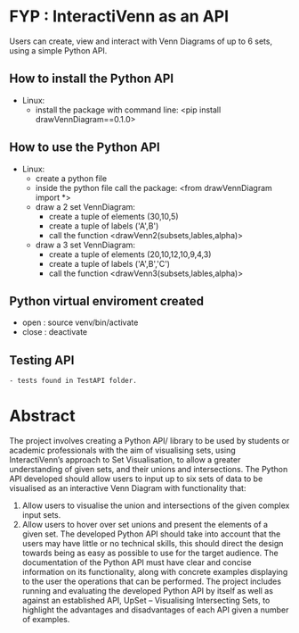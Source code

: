 # FYP : InteractiVenn as an API
Users can create, view and interact with Venn Diagrams of up to 6 sets, using a simple Python API.

## How to install the Python API
- Linux:
	- install the package with command line: <pip install drawVennDiagram==0.1.0>
	
## How to use the Python API
- Linux:
	- create a python file
	- inside the python file call the package: <from drawVennDiagram import *>
	- draw a 2 set VennDiagram:
		- create a tuple of elements	(30,10,5)
		- create a tuple of labels	('A',B')
		- call the function 		<drawVenn2(subsets,lables,alpha)>
	- draw a 3 set VennDiagram:
		- create a tuple of elements	(20,10,12,10,9,4,3)
		- create a tuple of labels	('A',B','C')
		- call the function 		<drawVenn3(subsets,lables,alpha)>


## Python virtual enviroment created
- open  :	source venv/bin/activate
- close :	deactivate

## Testing API
    - tests found in TestAPI folder.

	
# Abstract
The project involves creating a Python API/ library to be used by students or academic
professionals with the aim of visualising sets, using InteractiVenn’s approach to Set
Visualisation, to allow a greater understanding of given sets, and their unions and
intersections. The Python API developed should allow users to input up to six sets of data to
be visualised as an interactive Venn Diagram with functionality that:
1) Allow users to visualise the union and intersections of the given complex input sets.
2) Allow users to hover over set unions and present the elements of a given set.
The developed Python API should take into account that the users may have little or no
technical skills, this should direct the design towards being as easy as possible to use for the
target audience. The documentation of the Python API must have clear and concise
information on its functionality, along with concrete examples displaying to the user the
operations that can be performed.
The project includes running and evaluating the developed Python API by itself as well as
against an established API, UpSet – Visualising Intersecting Sets, to highlight the advantages
and disadvantages of each API given a number of examples.
